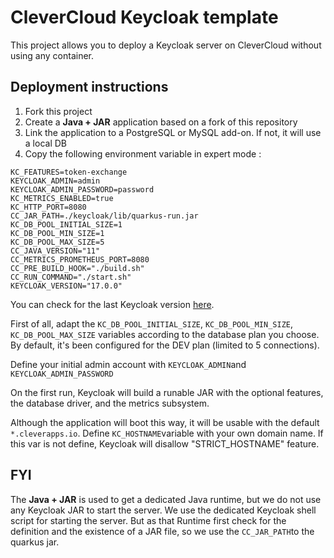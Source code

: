 # CleverCloud Keycloak template

This project allows you to deploy a Keycloak server on CleverCloud without using any container.

## Deployment instructions

1. Fork this project
1. Create a __Java + JAR__ application based on a fork of this repository
1. Link the application to a PostgreSQL or MySQL add-on. If not, it will use a local DB
1. Copy the following environment variable in expert mode :

```
KC_FEATURES=token-exchange
KEYCLOAK_ADMIN=admin
KEYCLOAK_ADMIN_PASSWORD=password
KC_METRICS_ENABLED=true
KC_HTTP_PORT=8080
CC_JAR_PATH=./keycloak/lib/quarkus-run.jar
KC_DB_POOL_INITIAL_SIZE=1
KC_DB_POOL_MIN_SIZE=1
KC_DB_POOL_MAX_SIZE=5
CC_JAVA_VERSION="11"
CC_METRICS_PROMETHEUS_PORT=8080
CC_PRE_BUILD_HOOK="./build.sh"
CC_RUN_COMMAND="./start.sh"
KEYCLOAK_VERSION="17.0.0"
```

You can check for the last Keycloak version [here](https://github.com/keycloak/keycloak/releases).

First of all, adapt the `KC_DB_POOL_INITIAL_SIZE`, `KC_DB_POOL_MIN_SIZE`, `KC_DB_POOL_MAX_SIZE` variables according to the database plan you choose. By default, it's been configured for the DEV plan (limited to 5 connections).

Define your initial admin account with `KEYCLOAK_ADMIN`and `KEYCLOAK_ADMIN_PASSWORD`

On the first run, Keycloak will build a runable JAR with the optional features, the database driver, and the metrics subsystem.

Although the application will boot this way, it will be usable with the default `*.cleverapps.io`. Define `KC_HOSTNAME`variable with your own domain name. If this var is not define, Keycloak will disallow "STRICT_HOSTNAME" feature.

## FYI

The __Java + JAR__ is used to get a dedicated Java runtime, but we do not use any Keycloak JAR to start the server. We use the dedicated Keycloak shell script for starting the server. But as that Runtime first check for the definition and the existence of a JAR file, so we use the `CC_JAR_PATH`to the quarkus jar.
